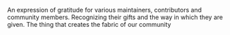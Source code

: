 An expression of gratitude for various maintainers, contributors and community members. Recognizing their gifts and the way in which they are given. The thing that creates the fabric of our community 